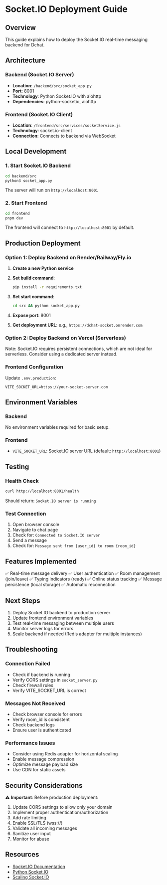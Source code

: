 # Socket.IO Deployment Guide

## Overview
This guide explains how to deploy the Socket.IO real-time messaging backend for Dchat.

## Architecture

### Backend (Socket.IO Server)
- **Location**: `/backend/src/socket_app.py`
- **Port**: 8001
- **Technology**: Python Socket.IO with aiohttp
- **Dependencies**: python-socketio, aiohttp

### Frontend (Socket.IO Client)
- **Location**: `/frontend/src/services/socketService.js`
- **Technology**: socket.io-client
- **Connection**: Connects to backend via WebSocket

## Local Development

### 1. Start Socket.IO Backend
```bash
cd backend/src
python3 socket_app.py
```

The server will run on `http://localhost:8001`

### 2. Start Frontend
```bash
cd frontend
pnpm dev
```

The frontend will connect to `http://localhost:8001` by default.

## Production Deployment

### Option 1: Deploy Backend on Render/Railway/Fly.io

1. **Create a new Python service**
2. **Set build command**:
   ```bash
   pip install -r requirements.txt
   ```

3. **Set start command**:
   ```bash
   cd src && python socket_app.py
   ```

4. **Expose port**: 8001

5. **Get deployment URL**: e.g., `https://dchat-socket.onrender.com`

### Option 2: Deploy Backend on Vercel (Serverless)

Note: Socket.IO requires persistent connections, which are not ideal for serverless. Consider using a dedicated server instead.

### Frontend Configuration

Update `.env.production`:
```env
VITE_SOCKET_URL=https://your-socket-server.com
```

## Environment Variables

### Backend
No environment variables required for basic setup.

### Frontend
- `VITE_SOCKET_URL`: Socket.IO server URL (default: `http://localhost:8001`)

## Testing

### Health Check
```bash
curl http://localhost:8001/health
```

Should return: `Socket.IO server is running`

### Test Connection
1. Open browser console
2. Navigate to chat page
3. Check for: `Connected to Socket.IO server`
4. Send a message
5. Check for: `Message sent from {user_id} to room {room_id}`

## Features Implemented

✅ Real-time message delivery
✅ User authentication
✅ Room management (join/leave)
✅ Typing indicators (ready)
✅ Online status tracking
✅ Message persistence (local storage)
✅ Automatic reconnection

## Next Steps

1. Deploy Socket.IO backend to production server
2. Update frontend environment variables
3. Test real-time messaging between multiple users
4. Monitor server logs for errors
5. Scale backend if needed (Redis adapter for multiple instances)

## Troubleshooting

### Connection Failed
- Check if backend is running
- Verify CORS settings in `socket_server.py`
- Check firewall rules
- Verify VITE_SOCKET_URL is correct

### Messages Not Received
- Check browser console for errors
- Verify room_id is consistent
- Check backend logs
- Ensure user is authenticated

### Performance Issues
- Consider using Redis adapter for horizontal scaling
- Enable message compression
- Optimize message payload size
- Use CDN for static assets

## Security Considerations

⚠️ **Important**: Before production deployment:

1. Update CORS settings to allow only your domain
2. Implement proper authentication/authorization
3. Add rate limiting
4. Enable SSL/TLS (wss://)
5. Validate all incoming messages
6. Sanitize user input
7. Monitor for abuse

## Resources

- [Socket.IO Documentation](https://socket.io/docs/)
- [Python Socket.IO](https://python-socketio.readthedocs.io/)
- [Scaling Socket.IO](https://socket.io/docs/v4/using-multiple-nodes/)
